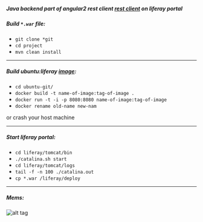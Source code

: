 ##### Java backend part of angular2 rest client [rest client](https://github.com/solairerove/liferay-blog-client) on liferay portal

##### Build `*.war` file: 

* `git clone *git`
* `cd project`
* `mvn clean install`

___

##### Build ubuntu:liferay [image](https://github.com/solairerove/docker/tree/master/ubuntu-liferay):

* `cd ubuntu-git/`
* `docker build -t name-of-image:tag-of-image .`
* `docker run -t -i -p 8080:8080 name-of-image:tag-of-image`
* `docker rename old-name new-nam`

or crash your host machine

___

##### Start liferay portal:

* `cd liferay/tomcat/bin`
* `./catalina.sh start`
* `cd liferay/tomcat/logs`
* `tail -f -n 100 ./catalina.out`
* `cp *.war /liferay/deploy`

___

##### Mems:

![alt tag](https://cloud.githubusercontent.com/assets/9396988/16380937/891aec50-3c82-11e6-94e4-7fe8060d11c8.png)
